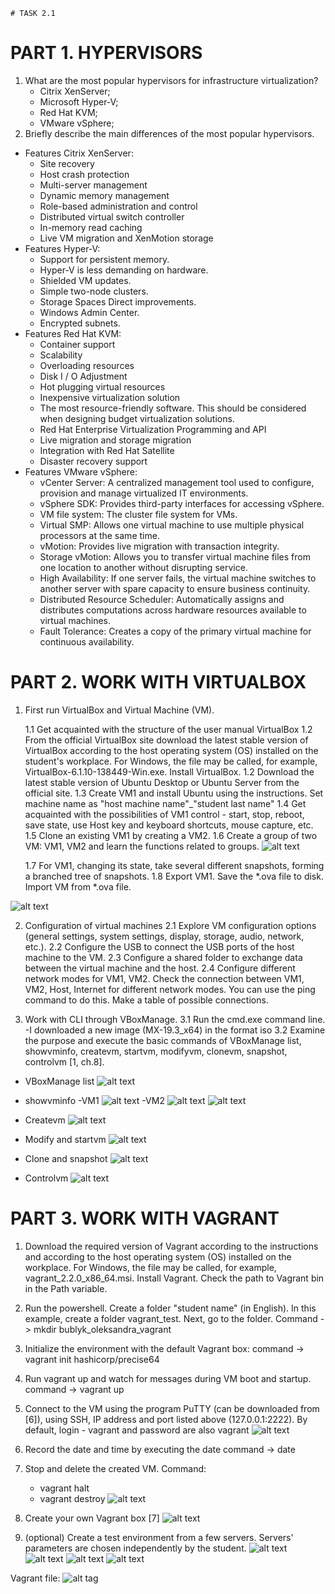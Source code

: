 
	# TASK 2.1
# PART 1. HYPERVISORS
1. What are the most popular hypervisors for infrastructure virtualization?
	- Citrix XenServer;
	- Microsoft Hyper-V; 
	- Red Hat KVM;
	- VMware vSphere;
2. Briefly describe the main differences of the most popular hypervisors.
- Features Citrix XenServer:
	- Site recovery
	- Host crash protection
	- Multi-server management
	- Dynamic memory management
	- Role-based administration and control
	- Distributed virtual switch controller
	- In-memory read caching
	- Live VM migration and XenMotion storage
- Features Hyper-V:
	- Support for persistent memory.
	- Hyper-V is less demanding on hardware.
	- Shielded VM updates.
	- Simple two-node clusters.
	- Storage Spaces Direct improvements.
	- Windows Admin Center.
	- Encrypted subnets.
- Features Red Hat KVM:
	- Container support
	- Scalability
	- Overloading resources
	- Disk I / O Adjustment
	- Hot plugging virtual resources
	- Inexpensive virtualization solution
	- The most resource-friendly software. This should be considered when designing budget virtualization solutions.
	- Red Hat Enterprise Virtualization Programming and API
	- Live migration and storage migration
	- Integration with Red Hat Satellite
	- Disaster recovery support
- Features VMware vSphere:
	- vCenter Server: A centralized management tool used to configure, provision and manage virtualized IT environments.
	- vSphere SDK: Provides third-party interfaces for accessing vSphere.
	- VM file system: The cluster file system for VMs.
	- Virtual SMP: Allows one virtual machine to use multiple physical processors at the same time.
	- vMotion: Provides live migration with transaction integrity.
	- Storage vMotion: Allows you to transfer virtual machine files from one location to another without disrupting service.
	- High Availability: If one server fails, the virtual machine switches to another server with spare capacity to ensure business continuity.
	- Distributed Resource Scheduler: Automatically assigns and distributes computations across hardware resources available to virtual machines.
	- Fault Tolerance: Creates a copy of the primary virtual machine for continuous availability.
	
# PART 2. WORK WITH VIRTUALBOX

1. First run VirtualBox and Virtual Machine (VM).

	1.1 Get acquainted with the structure of the user manual VirtualBox
	1.2 From the official VirtualBox site download the latest stable version of VirtualBox according to the host operating system (OS) installed on the student's workplace. For Windows, the file may be called, for example, VirtualBox-6.1.10-138449-Win.exe. Install VirtualBox.
	1.2 Download the latest stable version of Ubuntu Desktop or Ubuntu Server from the official site.
	1.3 Create VM1 and install Ubuntu using the instructions. Set machine name as "host machine name"_"student last name"
	1.4 Get acquainted with the possibilities of VM1 control - start, stop, reboot, save state, use Host key and keyboard shortcuts, mouse capture, etc.
	1.5 Clone an existing VM1 by creating a VM2.
	1.6 Create a group of two VM: VM1, VM2 and learn the functions related to groups.
![alt text](https://github.com/aleksandrabublik/DevOps_online_Kharkov_2020Q42021Q1/blob/main/Module2/task%202.1/VM_Group.jpg)

	1.7 For VM1, changing its state, take several different snapshots, forming a branched tree of snapshots.
	1.8 Export VM1. Save the *.ova file to disk. Import VM from *.ova file.

![alt text](https://github.com/aleksandrabublik/DevOps_online_Kharkov_2020Q42021Q1/blob/main/Module2/task%202.1/VBjpg.jpg)

2. Configuration of virtual machines
	2.1 Explore VM configuration options (general settings, system settings, display, storage, audio, network, etc.).
	2.2 Configure the USB to connect the USB ports of the host machine to the VM.
	2.3 Configure a shared folder to exchange data between the virtual machine and the host.
	2.4 Configure different network modes for VM1, VM2. Check the connection between VM1, VM2, Host, Internet for different network modes. You can use the ping command to do this. Make a table of possible connections.

3. Work with CLI through VBoxManage.
3.1 Run the cmd.exe command line.
	-I downloaded a new image (MX-19.3_x64) in the format iso
3.2 Examine the purpose and execute the basic commands of VBoxManage list, showvminfo, createvm, startvm, modifyvm, clonevm, snapshot, controlvm [1, ch.8].

- VBoxManage list
![alt text](https://github.com/aleksandrabublik/DevOps_online_Kharkov_2020Q42021Q1/blob/main/Module2/task%202.1/VBoxManage_list.jpg)

- showvminfo
	-VM1
	![alt text](https://github.com/aleksandrabublik/DevOps_online_Kharkov_2020Q42021Q1/blob/main/Module2/task%202.1/Showinfo_vm1.jpg)
	-VM2
	![alt text](https://github.com/aleksandrabublik/DevOps_online_Kharkov_2020Q42021Q1/blob/main/Module2/task%202.1/showinfo%202.jpg)
	![alt text](https://github.com/aleksandrabublik/DevOps_online_Kharkov_2020Q42021Q1/blob/main/Module2/task%202.1/showinfo2.1.jpg)

- Createvm
![alt text](https://github.com/aleksandrabublik/DevOps_online_Kharkov_2020Q42021Q1/blob/main/Module2/task%202.1/Createvm.jpg)

- Modify and startvm
![alt text](https://github.com/aleksandrabublik/DevOps_online_Kharkov_2020Q42021Q1/blob/main/Module2/task%202.1/modify%20and%20startvm.jpg)

- Clone and snapshot
![alt text](https://github.com/aleksandrabublik/DevOps_online_Kharkov_2020Q42021Q1/blob/main/Module2/task%202.1/clone%20and%20snapshot.jpg)

- Controlvm
![alt text](https://github.com/aleksandrabublik/DevOps_online_Kharkov_2020Q42021Q1/blob/main/Module2/task%202.1/controlvm.jpg)

# PART 3. WORK WITH VAGRANT

1. Download the required version of Vagrant according to the instructions and according to the host operating system (OS) installed on the workplace. For Windows, the file may be called, for example, vagrant_2.2.0_x86_64.msi. Install Vagrant. Check the path to Vagrant bin in the Path variable.
2. Run the powershell. Create a folder "student name" (in English). In this example, create a folder vagrant_test. Next, go to the folder.
Command -> mkdir bublyk_oleksandra_vagrant
3. Initialize the environment with the default Vagrant box: 
	command -> vagrant init hashicorp/precise64
4. Run vagrant up and watch for messages during VM boot and startup.
	command -> vagrant up 
5. Connect to the VM using the program PuTTY (can be downloaded from [6]), using SSH, IP address and port listed above (127.0.0.1:2222). By default, login - vagrant and password are also vagrant
![alt text](https://github.com/aleksandrabublik/DevOps_online_Kharkov_2020Q42021Q1/blob/main/Module2/task%202.1/Putty.jpg)

6. Record the date and time by executing the date command -> date
7. Stop and delete the created VM.
Command:
	- vagrant halt
	- vagrant destroy
![alt text](https://github.com/aleksandrabublik/DevOps_online_Kharkov_2020Q42021Q1/blob/main/Module2/task%202.1/Vagrant%20halt%20and%20destroy.jpg)

8. Create your own Vagrant box [7] 
![alt text](https://github.com/aleksandrabublik/DevOps_online_Kharkov_2020Q42021Q1/blob/main/Module2/task%202.1/Vagrant%20package%20and%20add.png)

9. (optional) Create a test environment from a few servers. Servers' parameters are chosen independently by the student.
![alt text](https://github.com/aleksandrabublik/DevOps_online_Kharkov_2020Q42021Q1/blob/main/Module2/task%202.1/Launch%20multiVm.png)
![alt text](https://github.com/aleksandrabublik/DevOps_online_Kharkov_2020Q42021Q1/blob/main/Module2/task%202.1/Change%20setting.png)
![alt text](https://github.com/aleksandrabublik/DevOps_online_Kharkov_2020Q42021Q1/blob/main/Module2/task%202.1/ssh%20vm1.png)
![alt text](https://github.com/aleksandrabublik/DevOps_online_Kharkov_2020Q42021Q1/blob/main/Module2/task%202.1/ssh%20vm2.png)

Vagrant file:
![alt tag](https://github.com/aleksandrabublik/DevOps_online_Kharkov_2020Q42021Q1/blob/main/Module2/task%202.1/Vagrantfile)



